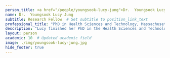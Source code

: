 ```yaml
---
person_title: <a href="/people/youngsook-lucy-jung">Dr.  Youngsook Lucy Jung</a>
name: Dr.  Youngsook Lucy Jung
subtitle: Research Fellow  # Set subtitle to position_link_text
professional_title: "PhD in Health Sciences and Technology, Massachusetts Institute of Technology, Postdoctoral Fellow (2010-2021), Division of Genetics and Genomics, Boston Children’s Hospital"
description: "Lucy finished her PhD in the Health Sciences and Technology division at MIT and worked on analysis of chromatin modifications related to theDrosophilamodENCODE project."
layout: person
academic: 10  # Updated academic field
image: ./img/youngsook-lucy-jung.jpg
hide_footer: true
---
```


